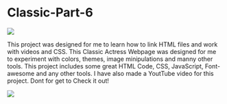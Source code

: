 # Classic-Part-6

<img align="center" src="https://www.shethepeople.tv/wp-content/uploads/2021/02/mandakini.jpg" />

This project was designed for me to learn how to link HTML files and work with videos and CSS. This Classic Actress Webpage was designed for me to experiment with colors, themes, image minipulations and manny other tools. This project includes some great HTML Code, CSS,  JavaScript, Font-awesome and any other tools. I have also made a YoutTube video for this project. Dont for get to Check it out!

<img align="center" src="https://staticimg.amarujala.com/assets/images/2017/10/07/750x506/mandakini_1507379676.jpeg" />

